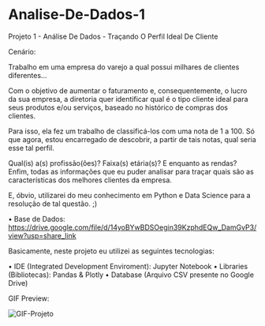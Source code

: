# Analise-De-Dados-1
Projeto 1 - Análise De Dados - Traçando O Perfil Ideal De Cliente

Cenário:

Trabalho em uma empresa do varejo a qual possui milhares de clientes diferentes...

Com o objetivo de aumentar o faturamento e, consequentemente, o lucro da sua empresa, a diretoria quer identificar qual é o tipo cliente ideal para seus produtos e/ou serviços, baseado no histórico de compras dos clientes.

Para isso, ela fez um trabalho de classificá-los com uma nota de 1 a 100. Só que agora, estou encarregado de descobrir, a partir de tais notas, qual seria esse tal perfil.

Qual(is) a(s) profissão(ões)? Faixa(s) etária(s)? E enquanto as rendas? Enfim, todas as informações que eu puder analisar para traçar quais são as características dos melhores clientes da empresa.

E, óbvio, utilizarei do meu conhecimento em Python e Data Science para a resolução de tal questão. ;)

• Base de Dados: https://drive.google.com/file/d/14yoBYwBDSOegin39KzphdEQw_DamGvP3/view?usp=share_link

Basicamente, neste projeto eu utilizei as seguintes tecnologias:

• IDE (Integrated Development Enviroment): Jupyter Notebook
• Libraries (Bibliotecas): Pandas & Plotly
• Database (Arquivo CSV presente no Google Drive)

GIF Preview: 

![GIF-Projeto](https://github.com/Vinicinhow/Analise-De-Dados-1/assets/131143294/c6aa3b5b-25c9-4d11-8cb6-75ae20c2edda)

